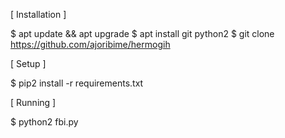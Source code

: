 [ Installation ]

$ apt update && apt upgrade
$ apt install git python2
$ git clone https://github.com/ajoribime/hermogih

[ Setup ]

$ pip2 install -r requirements.txt

[ Running ]

$ python2 fbi.py
